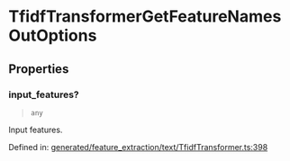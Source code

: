 # TfidfTransformerGetFeatureNamesOutOptions

## Properties

### input\_features?

> `any`

Input features.

Defined in:  [generated/feature\_extraction/text/TfidfTransformer.ts:398](https://github.com/transitive-bullshit/scikit-learn-ts/blob/122b3c0/packages/sklearn/src/generated/feature_extraction/text/TfidfTransformer.ts#L398)
